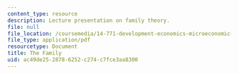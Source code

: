 ```yaml
---
content_type: resource
description: Lecture presentation on family theory.
file: null
file_location: /coursemedia/14-771-development-economics-microeconomic-issues-and-policy-models-fall-2008/ac49de2528786252c274c7fce3aa8300_lec11.pdf
file_type: application/pdf
resourcetype: Document
title: The Family
uid: ac49de25-2878-6252-c274-c7fce3aa8300
---
```

